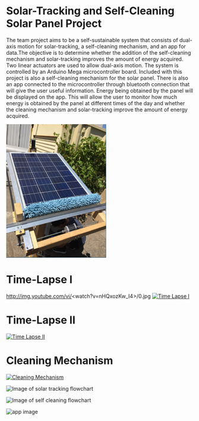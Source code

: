 # Solar-Tracking and Self-Cleaning Solar Panel Project
The team project aims to be a self-sustainable system that consists of dual-axis motion
for solar-tracking, a self-cleaning mechanism, and an app for data.The objective
is to determine whether the addition of the self-cleaning mechanism and solar-tracking improves the amount of energy acquired. Two linear actuators are
used to allow dual-axis motion. The system is controlled by an Arduino
Mega microcontroller board. Included with this project is also a self-cleaning
mechanism for the solar panel. There is also an app connected to the
microcontroller through bluetooth connection that will give the user useful
information. Energy being obtained by the panel will be displayed on the app.
This will allow the user to monitor how much energy is obtained by the panel at
different times of the day and whether the cleaning mechanism and solar-tracking improve the amount of energy acquired.

![Image of Project](https://github.com/elisabeth1797/SolarPanelProject/blob/master/SolarPanel.PNG)
# Time-Lapse I
http://img.youtube.com/vi/<watch?v=nHQxozKw_I4>/0.jpg
[![Time Lapse I](https://www.youtube.com/watch?v=nHQxozKw_I4.jpg)](https://www.youtube.com/watch?v=nHQxozKw_I4)
# Time-Lapse II
[![Time Lapse II](https://www.youtube.com/watch?v=fySQ2j2NUQo.jpg)](https://www.youtube.com/watch?v=fySQ2j2NUQo)
# Cleaning Mechanism
[![Cleaning Mechanism](https://www.youtube.com/watch?v=xunRbjFUsbE.jpg)](https://www.youtube.com/watch?v=xunRbjFUsbE)


![Image of solar tracking flowchart](https://i.ibb.co/L09BvRC/stflowchart.png)

![Image of self cleaning flowchart](https://i.ibb.co/PMtKYQV/mflowchart.png)

![app image](https://i.ibb.co/JzkjMtM/appimage.png)





